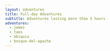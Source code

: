 ```yaml
---
layout: adventures
title: Full-day Adventures
subtitle: Adventures lasting more than 5 hours
adventures:
  - jemez
  - taos
  - abiquiu
  - bosque-del-apache
---
```

